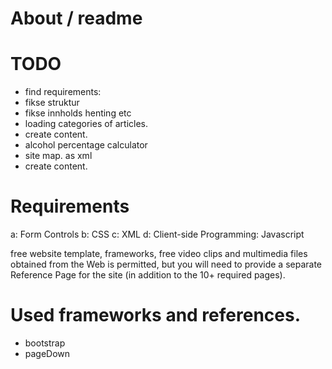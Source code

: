 # About / readme

# TODO
* find requirements:
* fikse struktur
* fikse innholds henting etc
* loading categories of articles.
* create content.
* alcohol percentage calculator
* site map. as xml
* create content.

# Requirements
a: Form Controls
b: CSS
c: XML
d: Client-side Programming: Javascript

free website template, frameworks, free video clips and
multimedia files obtained from the Web is permitted, but you will need
to provide a separate Reference Page for the site (in addition to the 10+
required pages).

# Used frameworks and references.
* bootstrap
* pageDown